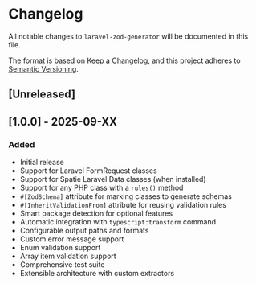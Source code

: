# Changelog

All notable changes to `laravel-zod-generator` will be documented in this file.

The format is based on [Keep a Changelog](https://keepachangelog.com/en/1.0.0/),
and this project adheres to [Semantic Versioning](https://semver.org/spec/v2.0.0.html).

## [Unreleased]

## [1.0.0] - 2025-09-XX

### Added

- Initial release
- Support for Laravel FormRequest classes
- Support for Spatie Laravel Data classes (when installed)
- Support for any PHP class with a `rules()` method
- `#[ZodSchema]` attribute for marking classes to generate schemas
- `#[InheritValidationFrom]` attribute for reusing validation rules
- Smart package detection for optional features
- Automatic integration with `typescript:transform` command
- Configurable output paths and formats
- Custom error message support
- Enum validation support
- Array item validation support
- Comprehensive test suite
- Extensible architecture with custom extractors

